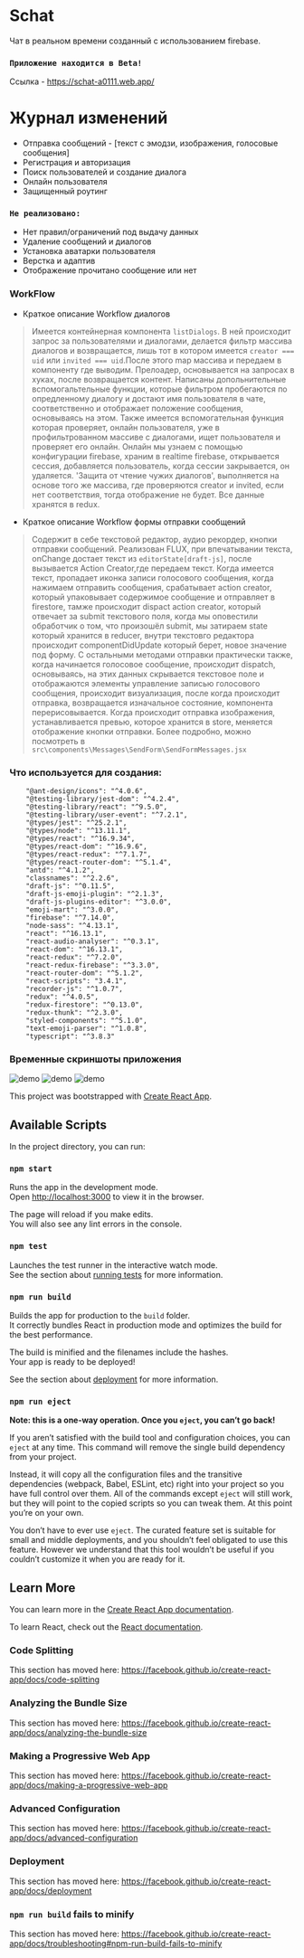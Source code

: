 # Schat

Чат в реальном времени созданный с использованием firebase. 
### `Приложение находится в Beta!`
Ссылка - https://schat-a0111.web.app/
#  Журнал изменений

  - Отправка сообщений - [текст с эмодзи, изображения, голосовые сообщения]
  - Регистрация и авторизация
  - Поиск пользователей и создание диалога
  - Онлайн пользователя
  - Защищенный роутинг
  
### `Не реализовано:`
  - Нет правил/ограничений под выдачу данных
  - Удаление сообщений и диалогов
  - Установка аватарки пользователя
  - Верстка и адаптив
  - Отображение прочитано сообщение или нет
  
### WorkFlow
- Краткое описание Workflow диалогов
> Имеется контейнерная компонента `listDialogs`.
В ней происходит запрос за пользователями и диалогами, делается
фильтр массива диалогов и возвращается, лишь тот в котором
имеется `creator === uid` или `invited === uid`.После этого
map массива и передаем в компоненту где выводим. Прелоадер,
основывается на запросах в хуках, после возвращается контент.
Написаны допольнительные вспомогальтельные функции, которые
фильтром пробегаются по опредленному диалогу и достают имя пользователя
в чате, соответственно и отображает положение сообщения, основываясь
на этом. Также имеется вспомогательная функция которая проверяет,
онлайн пользователя, уже в профильтрованном массиве с диалогами,
ищет пользователя и проверяет его онлайн. Онлайн мы узнаем с помощью
конфигурации firebase, храним в realtime firebase, открывается
сессия, добавляется пользователь, когда сессии закрывается, он удаляется.
'Защита от чтение чужих диалогов', выполняется на основе того же
массива, где проверяются creator и invited, если нет соответствия, тогда
отображение не будет.
Все данные хранятся в redux.
- Краткое описание Workflow формы отправки сообщений
> Содержит в себе текстовой редактор, аудио рекордер, кнопки отправки 
сообщений. Реализован FLUX, при впечатывании текста, onChange достает
текст из `editorState[draft-js]`, после вызывается Action Creator,где
передаем текст. Когда имеется текст, пропадает иконка записи
голосового сообщения, когда нажимаем отправить сообщения, срабатывает
action creator, который упаковывает содержимое сообщение и отправляет
в firestore, тамже происходит dispact action creator, который отвечает
за submit текстового поля, когда мы оповестили обработчик о том, что
произошёл submit, мы затираем state который хранится в reducer, внутри
текстовго редактора происходит componentDidUpdate который берет, новое
значение под форму. С остальными методами отправки практически также,
когда начинается голосовое сообщение, происходит dispatch, основываясь, на
этих данных скрывается текстовое поле и отображаются элементы управление
записью голосового сообщения, происходит визуализация, после когда происходит
отправка, возвращается изначальное состояние, компонента перерисовывается.
Когда происходит отправка изображения, устанавливается превью, которое
хранится в store, меняется отображение кнопки отправки. Более подробно,
можно посмотреть в `src\components\Messages\SendForm\SendFormMessages.jsx`

### Что используется для создания:
        "@ant-design/icons": "^4.0.6",
        "@testing-library/jest-dom": "^4.2.4",
        "@testing-library/react": "^9.5.0",
        "@testing-library/user-event": "^7.2.1",
        "@types/jest": "^25.2.1",
        "@types/node": "^13.11.1",
        "@types/react": "^16.9.34",
        "@types/react-dom": "^16.9.6",
        "@types/react-redux": "^7.1.7",
        "@types/react-router-dom": "^5.1.4",
        "antd": "^4.1.2",
        "classnames": "^2.2.6",
        "draft-js": "^0.11.5",
        "draft-js-emoji-plugin": "^2.1.3",
        "draft-js-plugins-editor": "^3.0.0",
        "emoji-mart": "^3.0.0",
        "firebase": "^7.14.0",
        "node-sass": "^4.13.1",
        "react": "^16.13.1",
        "react-audio-analyser": "^0.3.1",
        "react-dom": "^16.13.1",
        "react-redux": "^7.2.0",
        "react-redux-firebase": "^3.3.0",
        "react-router-dom": "^5.1.2",
        "react-scripts": "3.4.1",
        "recorder-js": "^1.0.7",
        "redux": "^4.0.5",
        "redux-firestore": "^0.13.0",
        "redux-thunk": "^2.3.0",
        "styled-components": "^5.1.0",
        "text-emoji-parser": "^1.0.8",
        "typescript": "^3.8.3"

### Временные скриншоты приложения
![demo](https://github.com/sieugene/Schat/blob/master/src/ghImages/1.png?raw=true)
![demo](https://github.com/sieugene/Schat/blob/master/src/ghImages/2.png?raw=true)
![demo](https://github.com/sieugene/Schat/blob/master/src/ghImages/3.png?raw=true)

   This project was bootstrapped with [Create React App](https://github.com/facebook/create-react-app).

## Available Scripts

In the project directory, you can run:

### `npm start`

Runs the app in the development mode.<br />
Open [http://localhost:3000](http://localhost:3000) to view it in the browser.

The page will reload if you make edits.<br />
You will also see any lint errors in the console.

### `npm test`

Launches the test runner in the interactive watch mode.<br />
See the section about [running tests](https://facebook.github.io/create-react-app/docs/running-tests) for more information.

### `npm run build`

Builds the app for production to the `build` folder.<br />
It correctly bundles React in production mode and optimizes the build for the best performance.

The build is minified and the filenames include the hashes.<br />
Your app is ready to be deployed!

See the section about [deployment](https://facebook.github.io/create-react-app/docs/deployment) for more information.

### `npm run eject`

**Note: this is a one-way operation. Once you `eject`, you can’t go back!**

If you aren’t satisfied with the build tool and configuration choices, you can `eject` at any time. This command will remove the single build dependency from your project.

Instead, it will copy all the configuration files and the transitive dependencies (webpack, Babel, ESLint, etc) right into your project so you have full control over them. All of the commands except `eject` will still work, but they will point to the copied scripts so you can tweak them. At this point you’re on your own.

You don’t have to ever use `eject`. The curated feature set is suitable for small and middle deployments, and you shouldn’t feel obligated to use this feature. However we understand that this tool wouldn’t be useful if you couldn’t customize it when you are ready for it.

## Learn More

You can learn more in the [Create React App documentation](https://facebook.github.io/create-react-app/docs/getting-started).

To learn React, check out the [React documentation](https://reactjs.org/).

### Code Splitting

This section has moved here: https://facebook.github.io/create-react-app/docs/code-splitting

### Analyzing the Bundle Size

This section has moved here: https://facebook.github.io/create-react-app/docs/analyzing-the-bundle-size

### Making a Progressive Web App

This section has moved here: https://facebook.github.io/create-react-app/docs/making-a-progressive-web-app

### Advanced Configuration

This section has moved here: https://facebook.github.io/create-react-app/docs/advanced-configuration

### Deployment

This section has moved here: https://facebook.github.io/create-react-app/docs/deployment

### `npm run build` fails to minify

This section has moved here: https://facebook.github.io/create-react-app/docs/troubleshooting#npm-run-build-fails-to-minify

